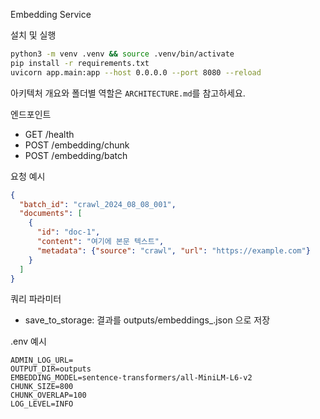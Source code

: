 Embedding Service

설치 및 실행

```bash
python3 -m venv .venv && source .venv/bin/activate
pip install -r requirements.txt
uvicorn app.main:app --host 0.0.0.0 --port 8080 --reload
```

아키텍처 개요와 폴더별 역할은 `ARCHITECTURE.md`를 참고하세요.

엔드포인트
- GET /health
- POST /embedding/chunk
- POST /embedding/batch

요청 예시
```json
{
  "batch_id": "crawl_2024_08_08_001",
  "documents": [
    {
      "id": "doc-1",
      "content": "여기에 본문 텍스트",
      "metadata": {"source": "crawl", "url": "https://example.com"}
    }
  ]
}
```

쿼리 파라미터
- save_to_storage: 결과를 outputs/embeddings_<batch>.json 으로 저장

.env 예시
```
ADMIN_LOG_URL=
OUTPUT_DIR=outputs
EMBEDDING_MODEL=sentence-transformers/all-MiniLM-L6-v2
CHUNK_SIZE=800
CHUNK_OVERLAP=100
LOG_LEVEL=INFO
```

